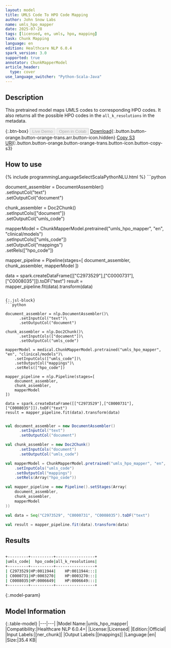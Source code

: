 ```yaml
---
layout: model
title: UMLS Code To HPO Code Mapping
author: John Snow Labs
name: umls_hpo_mapper
date: 2025-07-28
tags: [licensed, en, umls, hpo, mapping]
task: Chunk Mapping
language: en
edition: Healthcare NLP 6.0.4
spark_version: 3.0
supported: true
annotator: ChunkMapperModel
article_header:
  type: cover
use_language_switcher: "Python-Scala-Java"
---
```


## Description

This pretrained model maps UMLS codes to corresponding HPO codes. It also returns all the possible HPO codes in the `all_k_resolutions` in the metadata.

{:.btn-box}
<button class="button button-orange" disabled>Live Demo</button>
<button class="button button-orange" disabled>Open in Colab</button>
[Download](https://s3.amazonaws.com/auxdata.johnsnowlabs.com/clinical/models/umls_hpo_mapper_en_6.0.4_3.0_1753716239960.zip){:.button.button-orange.button-orange-trans.arr.button-icon.hidden}
[Copy S3 URI](s3://auxdata.johnsnowlabs.com/clinical/models/umls_hpo_mapper_en_6.0.4_3.0_1753716239960.zip){:.button.button-orange.button-orange-trans.button-icon.button-copy-s3}

## How to use



<div class="tabs-box" markdown="1">
{% include programmingLanguageSelectScalaPythonNLU.html %}
```python

document_assembler = DocumentAssembler()\
      .setInputCol("text")\
      .setOutputCol("document")

chunk_assembler = Doc2Chunk()\
      .setInputCols(["document"])\
      .setOutputCol("umls_code")

mapperModel = ChunkMapperModel.pretrained("umls_hpo_mapper", "en", "clinical/models")\
    .setInputCols(["umls_code"])\
    .setOutputCol("mappings")\
    .setRels(["hpo_code"])

mapper_pipeline = Pipeline(stages=[
    document_assembler,
    chunk_assembler,
    mapperModel
])

data = spark.createDataFrame([["C2973529"],["C0000731"],["C0008035"]]).toDF("text")
result = mapper_pipeline.fit(data).transform(data)

```

{:.jsl-block}
```python

document_assembler = nlp.DocumentAssembler()\
      .setInputCol("text")\
      .setOutputCol("document")

chunk_assembler = nlp.Doc2Chunk()\
      .setInputCols(["document"])\
      .setOutputCol("umls_code")

mapperModel = medical.ChunkMapperModel.pretrained("umls_hpo_mapper", "en", "clinical/models")\
    .setInputCols(["umls_code"])\
    .setOutputCol("mappings")\
    .setRels(["hpo_code"])

mapper_pipeline = nlp.Pipeline(stages=[
    document_assembler,
    chunk_assembler,
    mapperModel
])

data = spark.createDataFrame([["C2973529"],["C0000731"],["C0008035"]]).toDF("text")
result = mapper_pipeline.fit(data).transform(data)

```
```scala

val document_assembler = new DocumentAssembler()
      .setInputCol("text")
      .setOutputCol("document")

val chunk_assembler = new Doc2Chunk()
      .setInputCols("document")
      .setOutputCol("umls_code")

val mapperModel = ChunkMapperModel.pretrained("umls_hpo_mapper", "en", "clinical/models")
    .setInputCols("umls_code")
    .setOutputCol("mappings")
    .setRels(Array("hpo_code"))

val mapper_pipeline = new Pipeline().setStages(Array(
    document_assembler,
    chunk_assembler,
    mapperModel
))

val data = Seq("C2973529", "C0000731", "C0008035").toDF("text")

val result = mapper_pipeline.fit(data).transform(data)

```
</div>

## Results

```bash

+---------+----------+-----------------+
|umls_code|  hpo_code|all_k_resolutions|
+---------+----------+-----------------+
| C2973529|HP:0011944|    HP:0011944:::|
| C0000731|HP:0003270|    HP:0003270:::|
| C0008035|HP:0006649|    HP:0006649:::|
+---------+----------+-----------------+

```

{:.model-param}
## Model Information

{:.table-model}
|---|---|
|Model Name:|umls_hpo_mapper|
|Compatibility:|Healthcare NLP 6.0.4+|
|License:|Licensed|
|Edition:|Official|
|Input Labels:|[ner_chunk]|
|Output Labels:|[mappings]|
|Language:|en|
|Size:|35.4 KB|